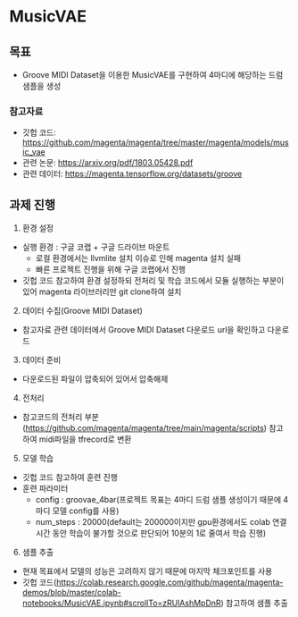 # MusicVAE

## 목표
- Groove MIDI Dataset을 이용한 MusicVAE를 구현하여 4마디에 해당하는 드럼 샘플을 생성

### 참고자료
- 깃헙 코드: https://github.com/magenta/magenta/tree/master/magenta/models/music_vae
- 관련 논문: https://arxiv.org/pdf/1803.05428.pdf
- 관련 데이터: https://magenta.tensorflow.org/datasets/groove

## 과제 진행

1. 환경 설정
- 실행 환경 : 구글 코랩 + 구글 드라이브 마운트
  - 로컬 환경에서는 llvmlite 설치 이슈로 인해 magenta 설치 실패
  - 빠른 프로젝트 진행을 위해 구글 코랩에서 진행
- 깃헙 코드 참고하여 환경 설정하되 전처리 및 학습 코드에서 모듈 실행하는 부분이 있어 magenta 라이브러리만 git clone하여 설치
  
2. 데이터 수집(Groove MIDI Dataset)
- 참고자료 관련 데이터에서 Groove MIDI Dataset 다운로드 url을 확인하고 다운로드

3. 데이터 준비
- 다운로드된 파일이 압축되어 있어서 압축해제

4. 전처리
- 참고코드의 전처리 부분(https://github.com/magenta/magenta/tree/main/magenta/scripts) 참고하여 midi파일을 tfrecord로 변환

5. 모델 학습
- 깃헙 코드 참고하여 훈련 진행
- 훈련 파라미터
  - config : groovae_4bar(프로젝트 목표는 4마디 드럼 샘플 생성이기 때문에 4마디 모델 config를 사용)
  - num_steps : 20000(default는 200000이지만 gpu환경에서도 colab 연결 시간 동안 학습이 불가할 것으로 판단되어 10분의 1로 줄여서 학습 진행)

6. 샘플 추출
- 현재 목표에서 모델의 성능은 고려하지 않기 때문에 마지막 체크포인트를 사용
- 깃헙 코드(https://colab.research.google.com/github/magenta/magenta-demos/blob/master/colab-notebooks/MusicVAE.ipynb#scrollTo=zRUlAshMpDnR) 참고하여 샘플 추출

